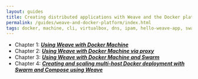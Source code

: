 ```yaml
---
layout: guides
title: Creating distributed applications with Weave and the Docker platform
permalink: /guides/weave-and-docker-platform/index.html
tags: docker, machine, cli, virtualbox, dns, ipam, hello-weave-app, swarm, compose, proxy, python, flask, redis
---
```


  - Chapter 1: ***[Using Weave with Docker Machine][ch1]***
  - Chapter 2: ***[Using Weave with Docker Machine via proxy][ch2]***
  - Chapter 3: ***[Using Weave with Docker Machine and Swarm][ch3]***
  - Chapter 4: ***[Creating and scaling multi-host Docker deployment with Swarm and Compose using Weave][ch4]***

[ch1]: /guides/weave-and-docker-platform/chapter1/machine.html
[ch2]: /guides/weave-and-docker-platform/chapter2/machine-with-weave-proxy.html
[ch3]: /guides/weave-and-docker-platform/chapter3/machine-and-swarm-with-weave-proxy.html
[ch4]: /guides/weave-and-docker-platform/chapter4/compose-scalable-swarm-cluster-with-weave.html
